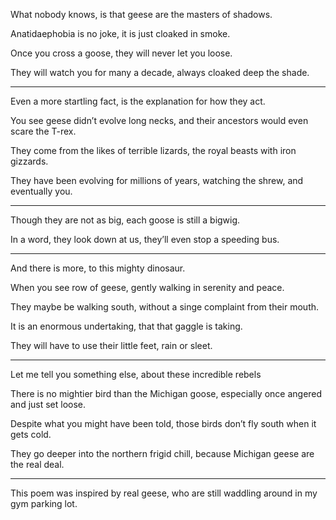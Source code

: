 What nobody knows,
is that geese are the masters of shadows.

Anatidaephobia is no joke,
it is just cloaked in smoke.

Once you cross a goose,
they will never let you loose.

They will watch you for many a decade,
always cloaked deep the shade.

---

Even a more startling fact,
is the explanation for how they act.

You see geese didn’t evolve long necks,
and their ancestors would even scare the T-rex.

They come from the likes of terrible lizards,
the royal beasts with iron gizzards.

They have been evolving for millions of years,
watching the shrew, and eventually you.

---

Though they are not as big,
each goose is still a bigwig.

In a word, they look down at us,
they’ll even stop a speeding bus.

---

And there is more,
to this mighty dinosaur.

When you see row of geese,
gently walking in serenity and peace.

They maybe be walking south,
without a singe complaint from their mouth.

It is an enormous undertaking,
that that gaggle is taking.

They will have to use their little feet,
rain or sleet.

---

Let me tell you something else,
about these incredible rebels

There is no mightier bird than the Michigan goose,
especially once angered and just set loose.

Despite what you might have been told,
those birds don’t fly south when it gets cold.

They go deeper into the northern frigid chill,
because Michigan geese are the real deal.

---

This poem was inspired by real geese,
who are still waddling around in my gym parking lot.
